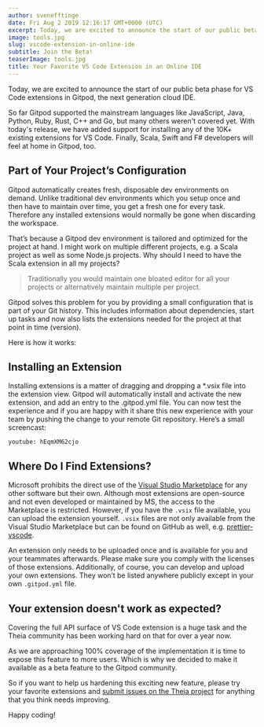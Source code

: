 ```yaml
---
author: svenefftinge
date: Fri Aug 2 2019 12:16:17 GMT+0000 (UTC)
excerpt: Today, we are excited to announce the start of our public beta phase for VS Code extensions in Gitpod, the next generation cloud IDE. So far
image: tools.jpg
slug: vscode-extension-in-online-ide
subtitle: Join the Beta!
teaserImage: tools.jpg
title: Your Favorite VS Code Extension in an Online IDE
---
```


Today, we are excited to announce the start of our public beta phase for VS Code extensions in Gitpod, the next generation cloud IDE.

So far Gitpod supported the mainstream languages like JavaScript, Java, Python, Ruby, Rust, C++ and Go, but many others weren't covered yet. With today's release, we have added support for installing any of the 10K+ existing extensions for VS Code. Finally, Scala, Swift and F# developers will feel at home in Gitpod, too.

## Part of Your Project’s Configuration

Gitpod automatically creates fresh, disposable dev environments on demand. Unlike traditional dev environments which you setup once and then have to maintain over time, you get a fresh one for every task. Therefore any installed extensions would normally be gone when discarding the workspace.

That’s because a Gitpod dev environment is tailored and optimized for the project at hand. I might work on multiple different projects, e.g. a Scala project as well as some Node.js projects. Why should I need to have the Scala extension in all my projects?

> Traditionally you would maintain one bloated editor for all your projects or alternatively maintain multiple per project.

Gitpod solves this problem for you by providing a small configuration that is part of your Git history. This includes information about dependencies, start up tasks and now also lists the extensions needed for the project at that point in time (version).

Here is how it works:

## Installing an Extension

Installing extensions is a matter of dragging and dropping a \*.vsix file into the extension view. Gitpod will automatically install and activate the new extension, and add an entry to the .gitpod.yml file. You can now test the experience and if you are happy with it share this new experience with your team by pushing the change to your remote Git repository.
Here’s a small screencast:

`youtube: hEqmXM62cjo`

## Where Do I Find Extensions?

Microsoft prohibits the direct use of the [Visual Studio Marketplace](https://marketplace.visualstudio.com/vscode) for any other software but their own. Although most extensions are open-source and not even developed or maintained by MS, the access to the Marketplace is restricted.
However, if you have the `.vsix` file available, you can upload the extension yourself. `.vsix` files are not only available from the Visual Studio Marketplace but can be found on GitHub as well, e.g. [prettier-vscode](https://github.com/prettier/prettier-vscode/releases).

An extension only needs to be uploaded once and is available for you and your teammates afterwards. Please make sure you comply with the licenses of those extensions.
Additionally, of course, you can develop and upload your own extensions. They won’t be listed anywhere publicly except in your own `.gitpod.yml` file.

## Your extension doesn't work as expected?

Covering the full API surface of VS Code extension is a huge task and the Theia community has been working hard on that for over a year now.

As we are approaching 100% coverage of the implementation it is time to expose this feature to more users. Which is why we decided to make it available as a beta feature to the Gitpod community.

So if you want to help us hardening this exciting new feature, please try your favorite extensions and [submit issues on the Theia project](https://github.com/theia-ide/theia/issues/new) for anything that you think needs improving.

Happy coding!
